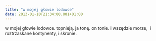 ```yaml
---
title: "w mojej głowie lodowce"
date: 2013-01-10T21:34:00.001+01:00
---
```

w mojej głowie lodowce. topnieją. ja tonę. on tonie. i wszędzie morze,&nbsp; i roztrzaskane kontynenty, i skronie.
